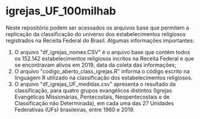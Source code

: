# igrejas_UF_100milhab

Neste repositório podem ser acessados os arquivos base que permitem a replicação da classificação do universo dos estabelecimentos religiosos registrados na Receita Federal do Brasil. Algumas informações importantes:
  1. O arquivo "df_igrejas_nomes.CSV" é o arquivo base que contém todos os 152.142 estabelecimentos religiosos incritos na Receita Federal e que se encontravam ativos em 2019, data da coleta das informações;
  2. O arquivo "codigo_aberto_class_igrejas.R" informa o código escrito na linguagem R utilizado na classificação dos estabelecimentos religiosos. 
  3. O arquivo "df_igrejas_UF_medidas.csv" apresenta o resultado da classificação, para quatro grupos evangélicos distintos (Igrejas Evangélicas Missionárias, Pentecostais, Neopentecostais e de Classificação não Determinada), em cada uma das 27 Unidades Federativas (UFs) brasileiras, entre 1960 e 2019. 
 
